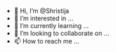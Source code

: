 - 👋 Hi, I’m @Shristija
- 👀 I’m interested in ...
- 🌱 I’m currently learning ...
- 💞️ I’m looking to collaborate on ...
- 📫 How to reach me ...

<!---
Shristija/Shristija is a ✨ special ✨ repository because its `README.md` (this file) appears on your GitHub profile.
You can click the Preview link to take a look at your changes.
--->

